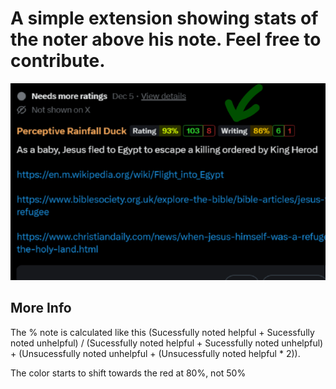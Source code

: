 # A simple extension showing stats of the noter above his note. Feel free to contribute.

![Screenshot](Screenshot.png)

## More Info

The % note is calculated like this (Sucessfully noted helpful + Sucessfully noted unhelpful) / (Sucessfully noted helpful + Sucessfully noted unhelpful) + (Unsucessfully noted unhelpful + (Unsucessfully noted helpful * 2)).

The color starts to shift towards the red at 80%, not 50%